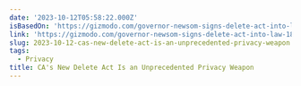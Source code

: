 ```yaml
---
date: '2023-10-12T05:58:22.000Z'
isBasedOn: 'https://gizmodo.com/governor-newsom-signs-delete-act-into-law-1850918011'
link: 'https://gizmodo.com/governor-newsom-signs-delete-act-into-law-1850918011'
slug: 2023-10-12-cas-new-delete-act-is-an-unprecedented-privacy-weapon
tags:
  - Privacy
title: CA's New Delete Act Is an Unprecedented Privacy Weapon
---
```


